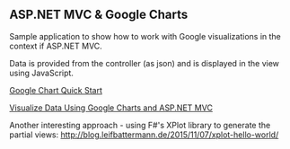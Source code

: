 ## ASP.NET MVC & Google Charts

Sample application to show how to work with Google visualizations in the context if ASP.NET MVC.

Data is provided from the controller (as json) and is displayed in the view using JavaScript.

[Google Chart Quick Start](https://google-developers.appspot.com/chart/interactive/docs/quick_start)

[Visualize Data Using Google Charts and ASP.NET MVC](https://blog.cinlogic.com/2016/02/26/visualize-data-using-google-charts-and-aspnet-mvc/)

Another interesting approach - using F#'s XPlot library to generate the partial views: http://blog.leifbattermann.de/2015/11/07/xplot-hello-world/ 